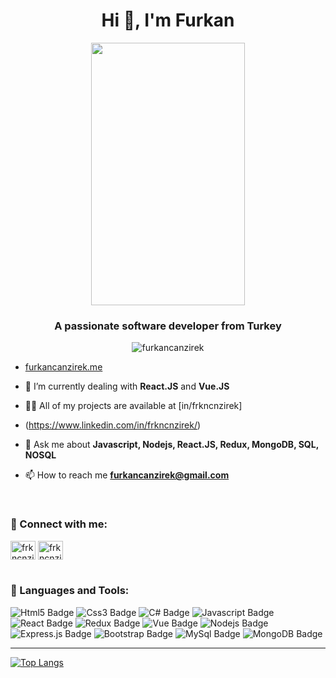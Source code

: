 <h1 align="center">Hi 👋, I'm Furkan</h1>
 </div>

<p align="center"> <img width="70%" height="420" src="https://c.tenor.com/NOYF3f82b_gAAAAC/programmer.gif"/> </p>


<h3 align="center">A passionate software developer from Turkey</h3>

<p align="center"> <img src="https://komarev.com/ghpvc/?username=furkancanzirek&label=Profile%20views&color=24b6ff&style=plastic" alt="furkancanzirek" /> </p>

- <a href="https://www.furkancanzirek.me/" target="blank"> <p>furkancanzirek.me</p> </a>
- 🌱 I’m currently dealing with **React.JS** and **Vue.JS**

- 👨‍💻 All of my projects are available at [in/frkncnzirek]
- (https://www.linkedin.com/in/frkncnzirek/)


- 💬 Ask me about **Javascript, Nodejs, React.JS, Redux, MongoDB, SQL, NOSQL**

- 📫 How to reach me **furkancanzirek@gmail.com**


<br>
<h3 align="left">🚀 Connect with me:</h3>
<p align="">
<a style="font-size=16px" href="https://www.linkedin.com/in/frkncnzirek/" target="blank"><img align="center" src="https://cdn.jsdelivr.net/npm/simple-icons@3.0.1/icons/linkedin.svg" alt="frkncnzirek" height="30" width="40" /></a>
 <a href="https://instagram.com/frkncnzirek" target="blank"><img align="center" src="https://cdn.jsdelivr.net/npm/simple-icons@3.0.1/icons/instagram.svg" alt="frkncnzirek" height="30" width="40" /></a>


<br>
<br>
<h3 align="left">🚀 Languages and Tools:</h3>


![Html5 Badge](https://img.shields.io/badge/HTML5-E34F26?style=for-the-badge&logo=html5&logoColor=white)
![Css3 Badge](https://img.shields.io/badge/CSS3-1572B6?style=for-the-badge&logo=css3&logoColor=white)
![C# Badge](https://img.shields.io/badge/C%23-239120?style=for-the-badge&logo=c-sharp&logoColor=white)
![Javascript Badge](https://img.shields.io/badge/JavaScript-323330?style=for-the-badge&logo=javascript&logoColor=F7DF1E)
![React Badge](https://img.shields.io/badge/React-20232A?style=for-the-badge&logo=react&logoColor=61DAFB)
![Redux Badge](https://img.shields.io/badge/Redux-593D88?style=for-the-badge&logo=redux&logoColor=white)
![Vue Badge](https://img.shields.io/badge/Vue.js-35495E?style=for-the-badge&logo=vue.js&logoColor=4FC08D)
![Nodejs Badge](https://img.shields.io/badge/Node.js-43853D?style=for-the-badge&logo=node.js&logoColor=white)
![Express.js Badge](https://img.shields.io/badge/Express.js-404D59?style=for-the-badge)
![Bootstrap Badge](https://img.shields.io/badge/Bootstrap-563D7C?style=for-the-badge&logo=bootstrap&logoColor=white)
![MySql Badge](https://img.shields.io/badge/MySQL-00000F?style=for-the-badge&logo=mysql&logoColor=white)
![MongoDB Badge](https://img.shields.io/badge/MongoDB-4EA94B?style=for-the-badge&logo=mongodb&logoColor=white)

<hr>


[![Top Langs](https://github-readme-stats.vercel.app/api/top-langs/?username=furkancanzirek&layout=compact)](https://github.com/anuraghazra/github-readme-stats)
